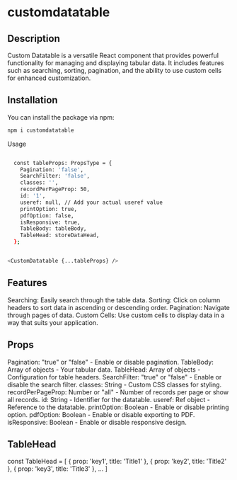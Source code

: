 # customdatatable

## Description

Custom Datatable is a versatile React component that provides powerful functionality for managing and displaying tabular data. It includes features such as searching, sorting, pagination, and the ability to use custom cells for enhanced customization.

## Installation

You can install the package via npm:

```bash
npm i customdatatable

```

Usage

```bash

  const tableProps: PropsType = {
    Pagination: 'false',
    SearchFilter: 'false',
    classes: '',
    recordPerPageProp: 50,
    id: '1',
    useref: null, // Add your actual useref value
    printOption: true,
    pdfOption: false,
    isResponsive: true,
    TableBody: tableBody,
    TableHead: storeDataHead,
  };

```

```bash

<CustomDatatable {...tableProps} />

```

## Features

Searching: Easily search through the table data.
Sorting: Click on column headers to sort data in ascending or descending order.
Pagination: Navigate through pages of data.
Custom Cells: Use custom cells to display data in a way that suits your application.

## Props

Pagination: "true" or "false" - Enable or disable pagination.
TableBody: Array of objects - Your tabular data.
TableHead: Array of objects - Configuration for table headers.
SearchFilter: "true" or "false" - Enable or disable the search filter.
classes: String - Custom CSS classes for styling.
recordPerPageProp: Number or "all" - Number of records per page or show all records.
id: String - Identifier for the datatable.
useref: Ref object - Reference to the datatable.
printOption: Boolean - Enable or disable printing option.
pdfOption: Boolean - Enable or disable exporting to PDF.
isResponsive: Boolean - Enable or disable responsive design.

## TableHead

const TableHead = [
{ prop: 'key1', title: 'Title1' },
{ prop: 'key2', title: 'Title2' },
{ prop: 'key3', title: 'Title3' },
...
]
